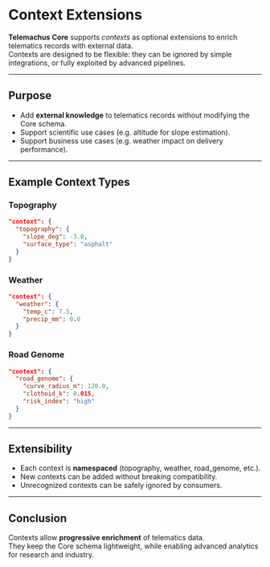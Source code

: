 

# Context Extensions

**Telemachus Core** supports *contexts* as optional extensions to enrich telematics records with external data.  
Contexts are designed to be flexible: they can be ignored by simple integrations, or fully exploited by advanced pipelines.

---

## Purpose

- Add **external knowledge** to telematics records without modifying the Core schema.  
- Support scientific use cases (e.g. altitude for slope estimation).  
- Support business use cases (e.g. weather impact on delivery performance).  

---

## Example Context Types

### Topography
```json
"context": {
  "topography": {
    "slope_deg": -3.0,
    "surface_type": "asphalt"
  }
}
```

### Weather
```json
"context": {
  "weather": {
    "temp_c": 7.5,
    "precip_mm": 0.0
  }
}
```

### Road Genome
```json
"context": {
  "road_genome": {
    "curve_radius_m": 120.0,
    "clothoid_k": 0.015,
    "risk_index": "high"
  }
}
```

---

## Extensibility

- Each context is **namespaced** (topography, weather, road_genome, etc.).  
- New contexts can be added without breaking compatibility.  
- Unrecognized contexts can be safely ignored by consumers.  

---

## Conclusion

Contexts allow **progressive enrichment** of telematics data.  
They keep the Core schema lightweight, while enabling advanced analytics for research and industry.
